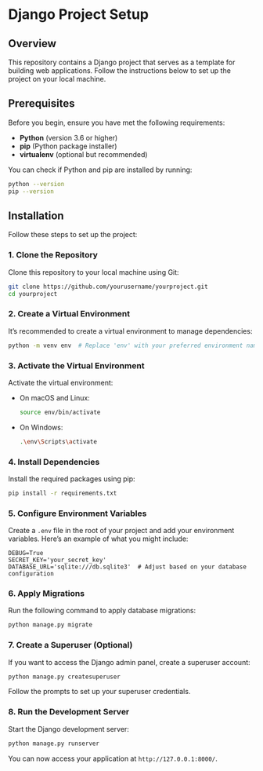 # Django Project Setup

## Overview

This repository contains a Django project that serves as a template for building web applications. Follow the instructions below to set up the project on your local machine.

## Prerequisites

Before you begin, ensure you have met the following requirements:

- **Python** (version 3.6 or higher)
- **pip** (Python package installer)
- **virtualenv** (optional but recommended)

You can check if Python and pip are installed by running:

```bash
python --version
pip --version
```

## Installation

Follow these steps to set up the project:

### 1. Clone the Repository

Clone this repository to your local machine using Git:

```bash
git clone https://github.com/yourusername/yourproject.git
cd yourproject
```

### 2. Create a Virtual Environment

It’s recommended to create a virtual environment to manage dependencies:

```bash
python -m venv env  # Replace 'env' with your preferred environment name
```

### 3. Activate the Virtual Environment

Activate the virtual environment:

- On macOS and Linux:
  ```bash
  source env/bin/activate
  ```

- On Windows:
  ```bash
  .\env\Scripts\activate
  ```

### 4. Install Dependencies

Install the required packages using pip:

```bash
pip install -r requirements.txt
```

### 5. Configure Environment Variables

Create a `.env` file in the root of your project and add your environment variables. Here’s an example of what you might include:

```
DEBUG=True
SECRET_KEY='your_secret_key'
DATABASE_URL='sqlite:///db.sqlite3'  # Adjust based on your database configuration
```

### 6. Apply Migrations

Run the following command to apply database migrations:

```bash
python manage.py migrate
```

### 7. Create a Superuser (Optional)

If you want to access the Django admin panel, create a superuser account:

```bash
python manage.py createsuperuser
```

Follow the prompts to set up your superuser credentials.

### 8. Run the Development Server

Start the Django development server:

```bash
python manage.py runserver
```

You can now access your application at `http://127.0.0.1:8000/`.
